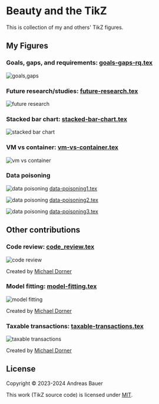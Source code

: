 # Beauty and the TikZ

This is collection of my and others' TikZ figures.

## My Figures

### Goals, gaps, and requirements: [goals-gaps-rq.tex](./goals-gaps-rq.tex)

![goals,gaps](./goals-gaps-rq.png)

### Future research/studies: [future-research.tex](./future-research.tex)

![future research](./future-research.png)

### Stacked bar chart: [stacked-bar-chart.tex](./stacked-bar-chart.tex)

![stacked bar chart](./stacked-bar-chart.png)

### VM vs container: [vm-vs-container.tex](./vm-vs-container.tex)

![vm vs container](./vm-vs-container.png)

### Data poisoning

![data poisoning](./data-poisoning1.png)
[data-poisoning1.tex](./data-poisoning1.tex)

![data poisoning](./data-poisoning2.png)
[data-poisoning2.tex](./data-poisoning2.tex)

![data poisoning](./data-poisoning3.png)
[data-poisoning3.tex](./data-poisoning3.tex)

## Other contributions

### Code review: [code_review.tex](https://gist.github.com/michaeldorner/ebc6a07ad83ff819d692858f593e0d11)

![code review](./code-review.png)

Created by [Michael Dorner](https://github.com/michaeldorner)

### Model fitting: [model-fitting.tex](./model-fitting.tex)

![model fitting](./model-fitting.png)

Created by [Michael Dorner](https://github.com/michaeldorner)

### Taxable transactions: [taxable-transactions.tex](./taxable-transactions.tex)

![taxable transactions](./taxable-transactions.png)

Created by [Michael Dorner](https://github.com/michaeldorner)

## License

Copyright © 2023-2024 Andreas Bauer

This work (TikZ source code) is licensed under  [MIT](./LICENSE).
